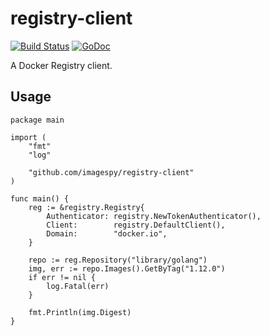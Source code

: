 # registry-client

[![Build Status](https://travis-ci.com/imagespy/registry-client.svg?branch=master)](https://travis-ci.com/imagespy/registry-client)
[![GoDoc](https://godoc.org/github.com/imagespy/registry-client?status.svg)](https://godoc.org/github.com/imagespy/registry-client)

A Docker Registry client.

## Usage

```golang
package main

import (
	"fmt"
	"log"

	"github.com/imagespy/registry-client"
)

func main() {
	reg := &registry.Registry{
		Authenticator: registry.NewTokenAuthenticator(),
		Client:        registry.DefaultClient(),
		Domain:        "docker.io",
	}

	repo := reg.Repository("library/golang")
	img, err := repo.Images().GetByTag("1.12.0")
	if err != nil {
		log.Fatal(err)
	}

	fmt.Println(img.Digest)
}
```
